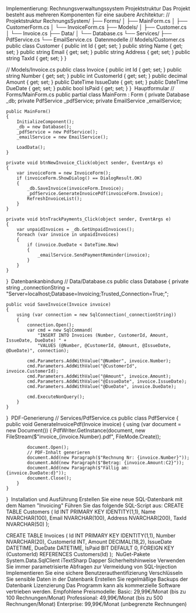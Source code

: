 Implementierung: Rechnungsverwaltungssystem
Projektstruktur
Das Projekt besteht aus mehreren Komponenten für eine saubere Architektur:
// Projektstruktur
RechnungsSystem/
  ├── Forms/
  │   ├── MainForm.cs
  │   ├── CustomerForm.cs
  │   └── InvoiceForm.cs
  ├── Models/
  │   ├── Customer.cs
  │   └── Invoice.cs
  ├── Data/
  │   └── Database.cs
  └── Services/
      ├── PdfService.cs
      └── EmailService.cs
​
Datenmodelle
// Models/Customer.cs
public class Customer
{
    public int Id { get; set; }
    public string Name { get; set; }
    public string Email { get; set; }
    public string Address { get; set; }
    public string TaxId { get; set; }
}

// Models/Invoice.cs
public class Invoice
{
    public int Id { get; set; }
    public string Number { get; set; }
    public int CustomerId { get; set; }
    public decimal Amount { get; set; }
    public DateTime IssueDate { get; set; }
    public DateTime DueDate { get; set; }
    public bool IsPaid { get; set; }
}
​
Hauptformular
// Forms/MainForm.cs
public partial class MainForm : Form
{
    private Database _db;
    private PdfService _pdfService;
    private EmailService _emailService;

    public MainForm()
    {
        InitializeComponent();
        _db = new Database();
        _pdfService = new PdfService();
        _emailService = new EmailService();
        
        LoadData();
    }

    private void btnNewInvoice_Click(object sender, EventArgs e)
    {
        var invoiceForm = new InvoiceForm();
        if (invoiceForm.ShowDialog() == DialogResult.OK)
        {
            _db.SaveInvoice(invoiceForm.Invoice);
            _pdfService.GenerateInvoicePdf(invoiceForm.Invoice);
            RefreshInvoiceList();
        }
    }

    private void btnTrackPayments_Click(object sender, EventArgs e)
    {
        var unpaidInvoices = _db.GetUnpaidInvoices();
        foreach (var invoice in unpaidInvoices)
        {
            if (invoice.DueDate < DateTime.Now)
            {
                _emailService.SendPaymentReminder(invoice);
            }
        }
    }
}
​
Datenbankanbindung
// Data/Database.cs
public class Database
{
    private string _connectionString = "Server=localhost;Database=Invoicing;Trusted_Connection=True;";
    
    public void SaveInvoice(Invoice invoice)
    {
        using (var connection = new SqlConnection(_connectionString))
        {
            connection.Open();
            var cmd = new SqlCommand(
                "INSERT INTO Invoices (Number, CustomerId, Amount, IssueDate, DueDate) " +
                "VALUES (@Number, @CustomerId, @Amount, @IssueDate, @DueDate)", connection);
            
            cmd.Parameters.AddWithValue("@Number", invoice.Number);
            cmd.Parameters.AddWithValue("@CustomerId", invoice.CustomerId);
            cmd.Parameters.AddWithValue("@Amount", invoice.Amount);
            cmd.Parameters.AddWithValue("@IssueDate", invoice.IssueDate);
            cmd.Parameters.AddWithValue("@DueDate", invoice.DueDate);
            
            cmd.ExecuteNonQuery();
        }
    }
}
​
PDF-Generierung
// Services/PdfService.cs
public class PdfService
{
    public void GenerateInvoicePdf(Invoice invoice)
    {
        using (var document = new Document())
        {
            PdfWriter.GetInstance(document, 
                new FileStream($"invoice_{invoice.Number}.pdf", FileMode.Create));
            
            document.Open();
            // PDF-Inhalt generieren
            document.Add(new Paragraph($"Rechnung Nr: {invoice.Number}"));
            document.Add(new Paragraph($"Betrag: {invoice.Amount:C2}"));
            document.Add(new Paragraph($"Fällig am: {invoice.DueDate:d}"));
            document.Close();
        }
    }
}
​
Installation und Ausführung
Erstellen Sie eine neue SQL-Datenbank mit dem Namen "Invoicing"
Führen Sie das folgende SQL-Script aus:
CREATE TABLE Customers (
    Id INT PRIMARY KEY IDENTITY(1,1),
    Name NVARCHAR(100),
    Email NVARCHAR(100),
    Address NVARCHAR(200),
    TaxId NVARCHAR(50)
);

CREATE TABLE Invoices (
    Id INT PRIMARY KEY IDENTITY(1,1),
    Number NVARCHAR(20),
    CustomerId INT,
    Amount DECIMAL(18,2),
    IssueDate DATETIME,
    DueDate DATETIME,
    IsPaid BIT DEFAULT 0,
    FOREIGN KEY (CustomerId) REFERENCES Customers(Id)
);
​
NuGet-Pakete
System.Data.SqlClient
iTextSharp
Dapper
Sicherheitshinweise
Verwenden Sie immer parametrisierte Abfragen zur Vermeidung von SQL-Injection
Implementieren Sie eine sichere Benutzerauthentifizierung
Verschlüsseln Sie sensible Daten in der Datenbank
Erstellen Sie regelmäßige Backups der Datenbank
Lizenzierung
Das Programm kann als kommerzielle Software vertrieben werden. Empfohlene Preismodelle:
Basic: 29,99€/Monat (bis zu 100 Rechnungen/Monat)
Professional: 49,99€/Monat (bis zu 500 Rechnungen/Monat)
Enterprise: 99,99€/Monat (unbegrenzte Rechnungen)
